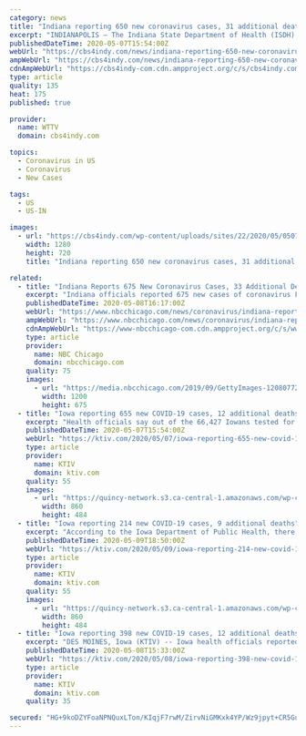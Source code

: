 ```yaml
---
category: news
title: "Indiana reporting 650 new coronavirus cases, 31 additional deaths"
excerpt: "INDIANAPOLIS — The Indiana State Department of Health (ISDH) reported 650 new positive coronavirus cases since Tuesday at noon, bringing the state’s total to 22,503. ISDH also announced an"
publishedDateTime: 2020-05-07T15:54:00Z
webUrl: "https://cbs4indy.com/news/indiana-reporting-650-new-coronavirus-cases-31-additional-deaths/"
ampWebUrl: "https://cbs4indy.com/news/indiana-reporting-650-new-coronavirus-cases-31-additional-deaths/amp/"
cdnAmpWebUrl: "https://cbs4indy-com.cdn.ampproject.org/c/s/cbs4indy.com/news/indiana-reporting-650-new-coronavirus-cases-31-additional-deaths/amp/"
type: article
quality: 135
heat: 175
published: true

provider:
  name: WTTV
  domain: cbs4indy.com

topics:
  - Coronavirus in US
  - Coronavirus
  - New Cases

tags:
  - US
  - US-IN

images:
  - url: "https://cbs4indy.com/wp-content/uploads/sites/22/2020/05/0507_Featured.png?w=1280&h=720&crop=1"
    width: 1280
    height: 720
    title: "Indiana reporting 650 new coronavirus cases, 31 additional deaths"

related:
  - title: "Indiana Reports 675 New Coronavirus Cases, 33 Additional Deaths"
    excerpt: "Indiana officials reported 675 new cases of coronavirus Friday, lifting the statewide total to 23,146 with much of the state in a second phase of reopening. Indiana officials also reported 33 additional deaths as a result of the virus in the last 24 hours."
    publishedDateTime: 2020-05-08T16:17:00Z
    webUrl: "https://www.nbcchicago.com/news/coronavirus/indiana-reports-675-new-coronavirus-cases-33-additional-deaths/2268761/"
    ampWebUrl: "https://www.nbcchicago.com/news/coronavirus/indiana-reports-675-new-coronavirus-cases-33-additional-deaths/2268761/?amp"
    cdnAmpWebUrl: "https://www-nbcchicago-com.cdn.ampproject.org/c/s/www.nbcchicago.com/news/coronavirus/indiana-reports-675-new-coronavirus-cases-33-additional-deaths/2268761/?amp"
    type: article
    provider:
      name: NBC Chicago
      domain: nbcchicago.com
    quality: 75
    images:
      - url: "https://media.nbcchicago.com/2019/09/GettyImages-1208077243.jpg?resize=1200%2C675"
        width: 1200
        height: 675
  - title: "Iowa reporting 655 new COVID-19 cases, 12 additional deaths"
    excerpt: "Health officials say out of the 66,427 Iowans tested for COVID-19 a total of 55,368 of them came back negative."
    publishedDateTime: 2020-05-07T15:54:00Z
    webUrl: "https://ktiv.com/2020/05/07/iowa-reporting-655-new-covid-19-cases-12-additional-deaths/"
    type: article
    provider:
      name: KTIV
      domain: ktiv.com
    quality: 55
    images:
      - url: "https://quincy-network.s3.ca-central-1.amazonaws.com/wp-content/uploads/sites/4/2020/03/Iowa-COVID19-Map-1-860x484.jpg"
        width: 860
        height: 484
  - title: "Iowa reporting 214 new COVID-19 cases, 9 additional deaths"
    excerpt: "According to the Iowa Department of Public Health, there have been nine additional deaths due to the virus, bringing the state's total to 252. Currently, state health officials say 5,011 of Iowa's COVID-19 cases have recovered."
    publishedDateTime: 2020-05-09T18:50:00Z
    webUrl: "https://ktiv.com/2020/05/09/iowa-reporting-214-new-covid-19-cases-9-additional-deaths/"
    type: article
    provider:
      name: KTIV
      domain: ktiv.com
    quality: 55
    images:
      - url: "https://quincy-network.s3.ca-central-1.amazonaws.com/wp-content/uploads/sites/4/2020/04/Iowa-COVID19-Map-1-860x484.jpg"
        width: 860
        height: 484
  - title: "Iowa reporting 398 new COVID-19 cases, 12 additional deaths"
    excerpt: "DES MOINES, Iowa (KTIV) -- Iowa health officials reported 398 new cases of COVID-19 on Thursday, bringing the statewide total to 11,457. According to the Iowa Department of Public Health, there have been 12 additional deaths due to the virus, bringing the state's total to 243. Currently, state health officials say 4,685 of Iowa's COVID-19 cases ..."
    publishedDateTime: 2020-05-08T15:33:00Z
    webUrl: "https://ktiv.com/2020/05/08/iowa-reporting-398-new-covid-19-cases-12-additional-deaths/"
    type: article
    provider:
      name: KTIV
      domain: ktiv.com
    quality: 35

secured: "HG+9koDZYFoaNPNQuxLTon/KIqjF7rwM/ZirvNiGMKxk4YP/Wz9jpyt+CR5GuOOJnK/T8VGw3IkUzMRV/ncVPItrfDe/VRShSjiXqj0yoM3Xcfm9acn+s1SkdxClAsbX/01jh0ijPMQQMA9kea4owuD3iDVH8MNrGYsB5U9UfeFELTyCOYQ1H8oC8e6VEyiUZ5xyIWUjyFaX5RJnP5XYrCs2zCnTugt8o9s4HKqH+oovfUKln1NU/rhpPx3TK8TsOVP+EaEPtQQRBvG2WJ66fZ6kLEa2gGqgpX77un/BwUHchQI65VqhRI1IZiQp+URnSBf4pn5lIWIpB+cl9us8vYfo11Tc6CJIyW5upKiqWPguUxy9q0k7UnjPwdwkMd9VTcSjq3WXawXbJUXNzc0vxK7r8lXgO9NnGnoZKP0ZDwC6k1h/ANJP89UP06+u4JaPN7DOo5OoOd8CYBsezsbyNbnkejmONjeHzrBeAC1cBMI=;ugy5SOO6X1JJDXGxlHunRQ=="
---
```


